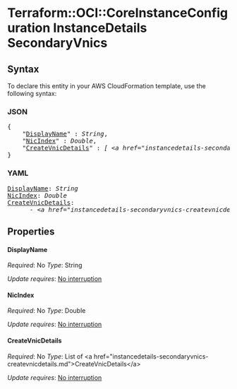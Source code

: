 # Terraform::OCI::CoreInstanceConfiguration InstanceDetails SecondaryVnics

## Syntax

To declare this entity in your AWS CloudFormation template, use the following syntax:

### JSON

<pre>
{
    "<a href="#displayname" title="DisplayName">DisplayName</a>" : <i>String</i>,
    "<a href="#nicindex" title="NicIndex">NicIndex</a>" : <i>Double</i>,
    "<a href="#createvnicdetails" title="CreateVnicDetails">CreateVnicDetails</a>" : <i>[ &lt;a href=&#34;instancedetails-secondaryvnics-createvnicdetails.md&#34;&gt;CreateVnicDetails&lt;/a&gt;, ... ]</i>
}
</pre>

### YAML

<pre>
<a href="#displayname" title="DisplayName">DisplayName</a>: <i>String</i>
<a href="#nicindex" title="NicIndex">NicIndex</a>: <i>Double</i>
<a href="#createvnicdetails" title="CreateVnicDetails">CreateVnicDetails</a>: <i>
      - &lt;a href=&#34;instancedetails-secondaryvnics-createvnicdetails.md&#34;&gt;CreateVnicDetails&lt;/a&gt;</i>
</pre>

## Properties

#### DisplayName

_Required_: No
_Type_: String

_Update requires_: [No interruption](https://docs.aws.amazon.com/AWSCloudFormation/latest/UserGuide/using-cfn-updating-stacks-update-behaviors.html#update-no-interrupt)

#### NicIndex

_Required_: No
_Type_: Double

_Update requires_: [No interruption](https://docs.aws.amazon.com/AWSCloudFormation/latest/UserGuide/using-cfn-updating-stacks-update-behaviors.html#update-no-interrupt)

#### CreateVnicDetails

_Required_: No
_Type_: List of &lt;a href=&#34;instancedetails-secondaryvnics-createvnicdetails.md&#34;&gt;CreateVnicDetails&lt;/a&gt;

_Update requires_: [No interruption](https://docs.aws.amazon.com/AWSCloudFormation/latest/UserGuide/using-cfn-updating-stacks-update-behaviors.html#update-no-interrupt)

